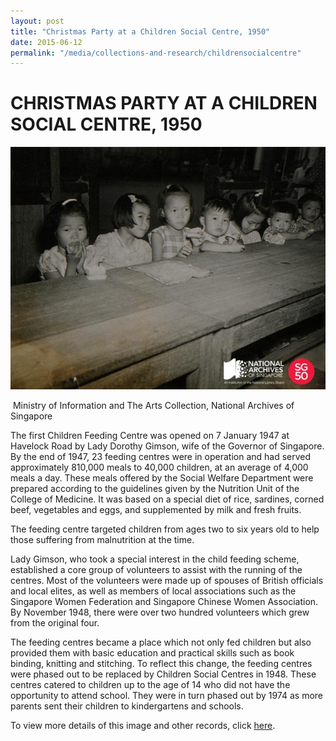 ```yaml
---
layout: post
title: "Christmas Party at a Children Social Centre, 1950"
date: 2015-06-12
permalink: "/media/collections-and-research/childrensocialcentre"
---
```


<iframe id="pxcelframe" src="//t.sharethis.com/a/t_.htm?ver=0.345.16985&amp;cid=c010#rnd=1577953814390&amp;cid=c010&amp;dmn=www.nas.gov.sg&amp;tt=t.dhj&amp;dhjLcy=67&amp;lbl=pxcel&amp;flbl=pxcel&amp;ll=d&amp;ver=0.345.16985&amp;ell=d&amp;cck=__stid&amp;pn=%2Fblogs%2Farchivistpick%2Fchildren-social-centre%2F&amp;qs=na&amp;rdn=www.nas.gov.sg&amp;rpn=%2Fblogs%2Farchivistpick%2F2015%2F06%2F&amp;rqs=na&amp;cc=SG&amp;cont=AS&amp;ipaddr=" style="display: none;"></iframe>

# CHRISTMAS PARTY AT A CHILDREN SOCIAL CENTRE, 1950

![Ministry of Information and The Arts Collection, National Archives of Singapore](../../../images/blogs/2015-06-12-L.jpg)

​						Ministry of Information and The Arts Collection, National Archives of Singapore

The first Children Feeding Centre was opened on 7 January 1947 at Havelock Road by Lady Dorothy Gimson, wife of the Governor of Singapore. By the end of 1947, 23 feeding centres were in operation and had served approximately 810,000 meals to 40,000 children, at an average of 4,000 meals a day. These meals offered by the Social Welfare Department were prepared according to the guidelines given by the Nutrition Unit of the College of Medicine. It was based on a special diet of rice, sardines, corned beef, vegetables and eggs, and supplemented by milk and fresh fruits.

The feeding centre targeted children from ages two to six years old to help those suffering from malnutrition at the time.

Lady Gimson, who took a special interest in the child feeding scheme, established a core group of volunteers to assist with the running of the centres. Most of the volunteers were made up of spouses of British officials and local elites, as well as members of local associations such as the Singapore Women Federation and Singapore Chinese Women Association. By November 1948, there were over two hundred volunteers which grew from the original four.

The feeding centres became a place which not only fed children but also provided them with basic education and practical skills such as book binding, knitting and stitching. To reflect this change, the feeding centres were phased out to be replaced by Children Social Centres in 1948.  These centres catered to children up to the age of 14 who did not have the opportunity to attend school.  They were in turn phased out by 1974 as more parents sent their children to kindergartens and schools.

To view more details of this image and other records, click [here](http://www.nas.gov.sg/archivesonline/photographs/record-details/b1022da2-1161-11e3-83d5-0050568939ad).